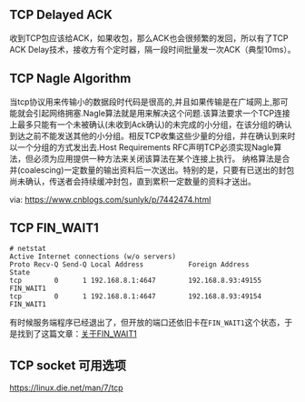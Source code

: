 



## TCP Delayed ACK

收到TCP包应该给ACK，如果收包，那么ACK也会很频繁的发回，所以有了TCP ACK Delay技术，接收方有个定时器，隔一段时间批量发一次ACK（典型10ms）。

## TCP Nagle Algorithm

当tcp协议用来传输小的数据段时代码是很高的,并且如果传输是在广域网上,那可能就会引起网络拥塞.Nagle算法就是用来解决这个问题.该算法要求一个TCP连接上最多只能有一个未被确认(未收到Ack确认)的未完成的小分组，在该分组的确认到达之前不能发送其他的小分组。相反TCP收集这些少量的分组，并在确认到来时以一个分组的方式发出去.Host Requirements RFC声明TCP必须实现Nagle算法，但必须为应用提供一种方法来关闭该算法在某个连接上执行。
纳格算法是合并(coalescing)一定数量的输出资料后一次送出。特别的是，只要有已送出的封包尚未确认，传送者会持续缓冲封包，直到累积一定数量的资料才送出。

via: https://www.cnblogs.com/sunlyk/p/7442474.html



## TCP FIN_WAIT1

```
# netstat
Active Internet connections (w/o servers)
Proto Recv-Q Send-Q Local Address           Foreign Address         State
tcp        0      1 192.168.8.1:4647        192.168.8.93:49155      FIN_WAIT1
tcp        0      1 192.168.8.1:4647        192.168.8.93:49154      FIN_WAIT1
```

有时候服务端程序已经退出了，但开放的端口还依旧卡在`FIN_WAIT1`这个状态，于是找到了这篇文章：[关于FIN_WAIT1](https://blog.huoding.com/2014/11/06/383)



## TCP socket 可用选项

https://linux.die.net/man/7/tcp